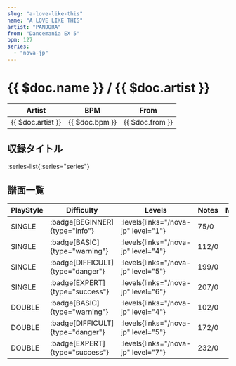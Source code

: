 ```yaml
---
slug: "a-love-like-this"
name: "A LOVE LIKE THIS"
artist: "PANDORA"
from: "Dancemania EX 5"
bpm: 127
series:
  - "nova-jp"
---
```


# {{ $doc.name }} / {{ $doc.artist }}

|Artist|BPM|From|
|------|---|----|
|{{ $doc.artist }}|{{ $doc.bpm }}|{{ $doc.from }}|

## 収録タイトル

:series-list{:series="series"}

## 譜面一覧

|PlayStyle|Difficulty|Levels|Notes|Movie|
|---------|----------|------|-----|-----|
|SINGLE| :badge[BEGINNER]{type="info"}| :levels{links="/nova-jp" level="1"}|75/0||
|SINGLE| :badge[BASIC]{type="warning"}| :levels{links="/nova-jp" level="4"}|112/0||
|SINGLE| :badge[DIFFICULT]{type="danger"}| :levels{links="/nova-jp" level="5"}|199/0||
|SINGLE| :badge[EXPERT]{type="success"}| :levels{links="/nova-jp" level="6"}|207/0||
|DOUBLE| :badge[BASIC]{type="warning"}| :levels{links="/nova-jp" level="4"}|102/0||
|DOUBLE| :badge[DIFFICULT]{type="danger"}| :levels{links="/nova-jp" level="5"}|172/0||
|DOUBLE| :badge[EXPERT]{type="success"}| :levels{links="/nova-jp" level="7"}|232/0||
